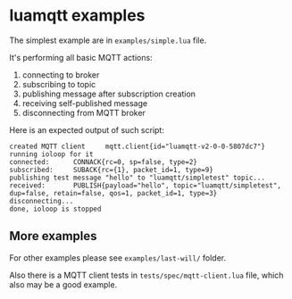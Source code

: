 # luamqtt examples

The simplest example are in `examples/simple.lua` file.

It's performing all basic MQTT actions:
1. connecting to broker
2. subscribing to topic
3. publishing message after subscription creation
4. receiving self-published message
5. disconnecting from MQTT broker

Here is an expected output of such script:
```
created MQTT client     mqtt.client{id="luamqtt-v2-0-0-5807dc7"}
running ioloop for it
connected:      CONNACK{rc=0, sp=false, type=2}
subscribed:     SUBACK{rc={1}, packet_id=1, type=9}
publishing test message "hello" to "luamqtt/simpletest" topic...
received:       PUBLISH{payload="hello", topic="luamqtt/simpletest", dup=false, retain=false, qos=1, packet_id=1, type=3}
disconnecting...
done, ioloop is stopped
```

## More examples

For other examples please see `examples/last-will/` folder.

Also there is a MQTT client tests in `tests/spec/mqtt-client.lua` file, which also may be a good example.
